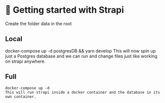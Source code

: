 # 🚀 Getting started with Strapi

Create the folder data in the root

## Local 
  docker-compose up -d postgresDB && yarn develop 
  This will now spin up just a Postgres database and we can run and change files just like working on strapi anywhere.

## Full 
    docker-compose up -d  
    This will run strapi inside a docker container and the database in its own container.